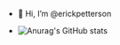 - 👋 Hi, I’m @erickpetterson

- ![Anurag's GitHub stats](https://github-readme-stats.vercel.app/api?erickpetterson=anuraghazra&show_icons=true&theme=transparent)

